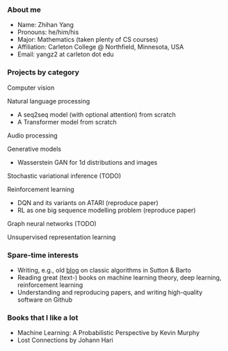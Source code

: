### About me

- Name: Zhihan Yang
- Pronouns: he/him/his
- Major: Mathematics (taken plenty of CS courses)
- Affiliation: Carleton College @ Northfield, Minnesota, USA
- Email: yangz2 at carleton dot edu

### Projects by category

Computer vision

Natural language processing
- A seq2seq model (with optional attention) from scratch
- A Transformer model from scratch

Audio processing

Generative models
- Wasserstein GAN for 1d distributions and images

Stochastic variational inference (TODO)

Reinforcement learning
- DQN and its variants on ATARI (reproduce paper)
- RL as one big sequence modelling problem (reproduce paper)

Graph neural networks (TODO)

Unsupervised representation learning

### Spare-time interests

- Writing, e.g., old [blog](https://zhihanyang2022.github.io/rl) on classic algorithms in Sutton & Barto
- Reading great (text-) books on machine learning theory, deep learning, reinforcement learning
- Understanding and reproducing papers, and writing high-quality software on Github

### Books that I like a lot

- Machine Learning: A Probabilistic Perspective by Kevin Murphy
- Lost Connections by Johann Hari
